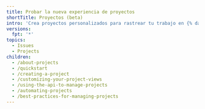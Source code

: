 ```yaml
---
title: Probar la nueva experiencia de proyectos
shortTitle: Proyectos (beta)
intro: 'Crea proyectos personalizados para rastrear tu trabajo en {% data variables.product.company_short %}.'
versions:
  fpt: '*'
topics:
  - Issues
  - Projects
children:
  - /about-projects
  - /quickstart
  - /creating-a-project
  - /customizing-your-project-views
  - /using-the-api-to-manage-projects
  - /automating-projects
  - /best-practices-for-managing-projects
---
```


